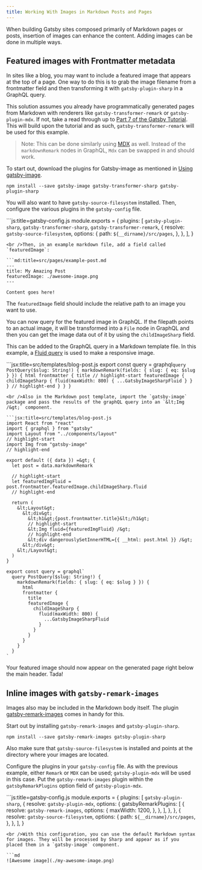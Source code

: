 ```yaml
---
title: Working With Images in Markdown Posts and Pages
---
```


When building Gatsby sites composed primarily of Markdown pages or posts, insertion of images can enhance the content. Adding images can be done in multiple ways.

## Featured images with Frontmatter metadata

In sites like a blog, you may want to include a featured image that appears at the top of a page. One way to do this is to grab the image filename from a frontmatter field and then transforming it with `gatsby-plugin-sharp` in a GraphQL query.

This solution assumes you already have programmatically generated pages from Markdown with renderers like `gatsby-transformer-remark` or `gatsby-plugin-mdx`. If not, take a read through up to [Part 7 of the Gatsby Tutorial](/tutorial/part-seven/). This will build upon the tutorial and as such, `gatsby-transformer-remark` will be used for this example.

> Note: This can be done similarly using [MDX](/docs/mdx/) as well. Instead of the `markdownRemark` nodes in GraphQL, `Mdx` can be swapped in and should work.

To start out, download the plugins for Gatsby-image as mentioned in [Using gatsby-image](/docs/using-gatsby-image/).

```shell
npm install --save gatsby-image gatsby-transformer-sharp gatsby-plugin-sharp
```

You will also want to have `gatsby-source-filesystem` installed. Then, configure the various plugins in the `gatsby-config` file.

```js:title=gatsby-config.js module.exports = { plugins: [ `gatsby-plugin-sharp`, `gatsby-transformer-sharp`, `gatsby-transformer-remark`, { resolve: `gatsby-source-filesystem`, options: { path: `${__dirname}/src/pages`, }, }, ], }

    <br />Then, in an example markdown file, add a field called `featuredImage`:
    
    ```md:title=src/pages/example-post.md
    ---
    title: My Amazing Post
    featuredImage: ./awesome-image.png
    ---
    
    Content goes here!
    

The `featuredImage` field should include the relative path to an image you want to use.

You can now query for the featured image in GraphQL. If the filepath points to an actual image, it will be transformed into a `File` node in GraphQL and then you can get the image data out of it by using the `childImageSharp` field.

This can be added to the GraphQL query in a Markdown template file. In this example, a [Fluid query](/docs/gatsby-image#images-that-stretch-across-a-fluid-container) is used to make a responsive image.

```jsx:title=src/templates/blog-post.js export const query = graphql`query PostQuery($slug: String!) {
    markdownRemark(fields: { slug: { eq: $slug } }) {
      html
      frontmatter {
        title
        // highlight-start
        featuredImage {
          childImageSharp {
            fluid(maxWidth: 800) {
              ...GatsbyImageSharpFluid
            }
          }
        }
        // highlight-end
      }
    }
  }`

    <br />Also in the Markdown post template, import the `gatsby-image` package and pass the results of the graphQL query into an `&lt;Img /&gt;` component.
    
    ```jsx:title=src/templates/blog-post.js
    import React from "react"
    import { graphql } from "gatsby"
    import Layout from "../components/layout"
    // highlight-start
    import Img from "gatsby-image"
    // highlight-end
    
    export default ({ data }) =&gt; {
      let post = data.markdownRemark
    
      // highlight-start
      let featuredImgFluid = post.frontmatter.featuredImage.childImageSharp.fluid
      // highlight-end
    
      return (
        &lt;Layout&gt;
          &lt;div&gt;
            &lt;h1&gt;{post.frontmatter.title}&lt;/h1&gt;
            // highlight-start
            &lt;Img fluid={featuredImgFluid} /&gt;
            // highlight-end
            &lt;div dangerouslySetInnerHTML={{ __html: post.html }} /&gt;
          &lt;/div&gt;
        &lt;/Layout&gt;
      )
    }
    
    export const query = graphql`
      query PostQuery($slug: String!) {
        markdownRemark(fields: { slug: { eq: $slug } }) {
          html
          frontmatter {
            title
            featuredImage {
              childImageSharp {
                fluid(maxWidth: 800) {
                  ...GatsbyImageSharpFluid
                }
              }
            }
          }
        }
      }
    `
    

Your featured image should now appear on the generated page right below the main header. Tada!

## Inline images with `gatsby-remark-images`

Images also may be included in the Markdown body itself. The plugin [gatsby-remark-images](/packages/gatsby-remark-images) comes in handy for this.

Start out by installing `gatsby-remark-images` and `gatsby-plugin-sharp`.

```shell
npm install --save gatsby-remark-images gatsby-plugin-sharp
```

Also make sure that `gatsby-source-filesystem` is installed and points at the directory where your images are located.

Configure the plugins in your `gatsby-config` file. As with the previous example, either `Remark` or `MDX` can be used; `gatsby-plugin-mdx` will be used in this case. Put the `gatsby-remark-images` plugin within the `gatsbyRemarkPlugins` option field of `gatsby-plugin-mdx`.

```js:title=gatsby-config.js module.exports = { plugins: [ `gatsby-plugin-sharp`, { resolve: `gatsby-plugin-mdx`, options: { gatsbyRemarkPlugins: [ { resolve: `gatsby-remark-images`, options: { maxWidth: 1200, }, }, ], }, }, { resolve: `gatsby-source-filesystem`, options: { path: `${__dirname}/src/pages`, }, }, ], }

    <br />With this configuration, you can use the default Markdown syntax for images. They will be processed by Sharp and appear as if you placed them in a `gatsby-image` component.
    
    ```md
    ![Awesome image](./my-awesome-image.png)